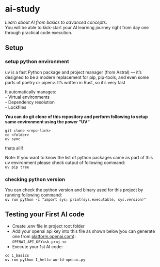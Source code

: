 # ai-study

*Learn about AI from basics to advanced concepts.*  
You will be able to kick-start your AI learning journey right from day one through practical code execution.

## Setup

### setup python environment

uv is a fast Python package and project manager (from Astral) — it’s designed to be a modern replacement for pip, pip-tools, and even some parts of poetry or pipenv. It’s written in Rust, so it’s very fast

It automatically manages:  
    - Virtual environments  
    - Dependency resolution  
    - Lockfiles  

**You can do git clone of this repository and perform following to setup same environment using the power "UV"**
```
git clone <repo-link>
cd <folder>
uv sync 
```
thats all!!

Note: 
If you want to know the list of python packages came as part of this uv environment please check output of following command:  
```uv pip tree```

### checking python version
You can check the python version and binary used for this project by running following command:  
```uv run python -c "import sys; print(sys.executable, sys.version)"```  

## Testing your First AI code

* Create .env file in project root folder
* Add your openai api key into this file as shown below(you can generate one from [platform.openai.com](http://platform.openai.com/)):  
```OPENAI_API_KEY=sk-proj-<>```
* Execute your 1st AI code:
```
cd 1_basics
uv run python 1_hello-world-openai.py
```


